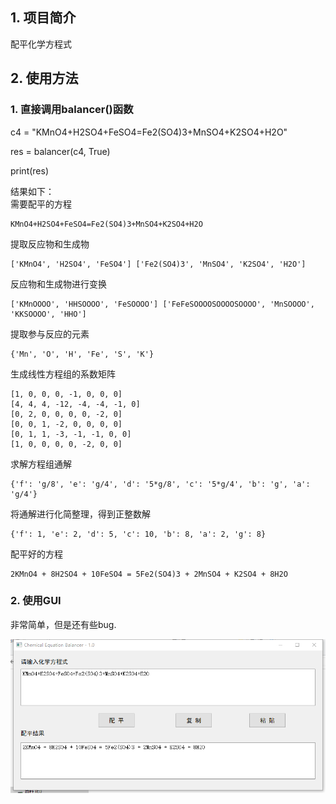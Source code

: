 ## 1. 项目简介

配平化学方程式

## 2. 使用方法
### 1. 直接调用balancer()函数

c4 = "KMnO4+H2SO4+FeSO4=Fe2(SO4)3+MnSO4+K2SO4+H2O"

res = balancer(c4, True)

print(res)

结果如下：  
需要配平的方程 

    KMnO4+H2SO4+FeSO4=Fe2(SO4)3+MnSO4+K2SO4+H2O 
    
提取反应物和生成物 

    ['KMnO4', 'H2SO4', 'FeSO4'] ['Fe2(SO4)3', 'MnSO4', 'K2SO4', 'H2O'] 
    
反应物和生成物进行变换 

    ['KMnOOOO', 'HHSOOOO', 'FeSOOOO'] ['FeFeSOOOOSOOOOSOOOO', 'MnSOOOO', 'KKSOOOO', 'HHO'] 
    
提取参与反应的元素 

    {'Mn', 'O', 'H', 'Fe', 'S', 'K'} 
    
生成线性方程组的系数矩阵 

    [1, 0, 0, 0, -1, 0, 0, 0] 
    [4, 4, 4, -12, -4, -4, -1, 0] 
    [0, 2, 0, 0, 0, 0, -2, 0] 
    [0, 0, 1, -2, 0, 0, 0, 0] 
    [0, 1, 1, -3, -1, -1, 0, 0] 
    [1, 0, 0, 0, 0, -2, 0, 0] 
求解方程组通解 

    {'f': 'g/8', 'e': 'g/4', 'd': '5*g/8', 'c': '5*g/4', 'b': 'g', 'a': 'g/4'} 
    
将通解进行化简整理，得到正整数解 

    {'f': 1, 'e': 2, 'd': 5, 'c': 10, 'b': 8, 'a': 2, 'g': 8} 
    
配平好的方程 

    2KMnO4 + 8H2SO4 + 10FeSO4 = 5Fe2(SO4)3 + 2MnSO4 + K2SO4 + 8H2O  

### 2. 使用GUI
非常简单，但是还有些bug.

![GUI](https://raw.githubusercontent.com/lemodd/Chemical_Equation_Balancer/master/GUI.png)
